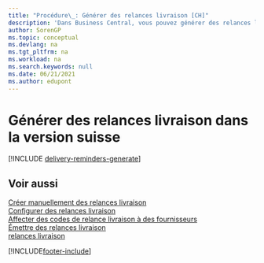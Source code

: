 ```yaml
---
title: "Procédure\_: Générer des relances livraison [CH]"
description: 'Dans Business Central, vous pouvez générer des relances livraison pour toutes les livraisons échues, ou vous pouvez créer une relance livraison unique manuellement.'
author: SorenGP
ms.topic: conceptual
ms.devlang: na
ms.tgt_pltfrm: na
ms.workload: na
ms.search.keywords: null
ms.date: 06/21/2021
ms.author: edupont
---
```

# <a name="generate-delivery-reminders-in-the-swiss-version"></a><a name="generate-delivery-reminders-in-the-swiss-version"></a><a name="generate-delivery-reminders-in-the-swiss-version"></a>Générer des relances livraison dans la version suisse

[!INCLUDE [delivery-reminders-generate](../includes/ATCHDE/delivery-reminders-generate.md)]

## <a name="see-also"></a><a name="see-also"></a><a name="see-also"></a>Voir aussi

[Créer manuellement des relances livraison](how-to-create-delivery-reminders-manually.md)  
[Configurer des relances livraison](how-to-set-up-delivery-reminders.md)  
[Affecter des codes de relance livraison à des fournisseurs](how-to-assign-delivery-reminder-codes-to-vendors.md)  
[Émettre des relances livraison](how-to-issue-delivery-reminders.md)  
[relances livraison](delivery-reminders.md)  


[!INCLUDE[footer-include](../../includes/footer-banner.md)]
